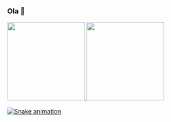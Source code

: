 ### Ola 👋


<div>
<a href="https://github.com/arthurmalta">
<img height="180em" src="https://github-readme-stats.vercel.app/api/top-langs/?username=arthurmalta&layout=compact&langs_count=7&theme=dracula"/>
<img height="180em" src="https://github-readme-stats.vercel.app/api?username=arthurmalta&show_icons=true&theme=dracula&include_all_commits=true&count_private=true"/>
</div>

![Snake animation](https://github.com/arthurmalta/arthurmalta/blob/output/github-contribution-grid-snake.svg)
